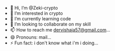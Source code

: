 - 👋 Hi, I’m @Zeki-crypto
- 👀 I’m interested in crypto
- 🌱 I’m currently learning code
- 💞️ I’m looking to collaborate on my skill
- 📫 How to reach me dervishaja57@gmail.com...
- 😄 Pronouns: mail...
- ⚡ Fun fact: i don't know what i'm i doing...

<!---
Zeki-crypto/Zeki-crypto is a ✨ special ✨ repository because its `README.md` (this file) appears on your GitHub profile.
You can click the Preview link to take a look at your changes.
--->
